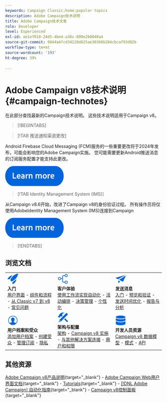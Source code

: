 ```yaml
---
keywords: Campaign Classic;home;popular topics
description: Adobe Campaign技术说明
title: Adobe Campaign技术文章
role: Developer
level: Experienced
exl-id: ae1ef010-24d5-4be4-a30c-899e2b0040a4
source-git-commit: 0844a4fcd34220d825ae30368b284cbcaf93d02b
workflow-type: tm+mt
source-wordcount: '193'
ht-degree: 39%

---
```


# Adobe Campaign v8技术说明 {#campaign-technotes}

在此部分查找最新的Campaign技术说明。 这些技术说明适用于Campaign v8。

>[!BEGINTABS]

>[!TAB 推送通知渠道更改]

Android Firebase Cloud Messaging (FCM)服务的一些重要更改将于2024年发布，可能会影响您的Adobe Campaign实施。 您可能需要更新Android推送消息的订阅服务配置才能支持此更改。


[![图像](../v8//assets/do-not-localize/learn-more-button.svg)](upgrades/push-technote.md)


>[!TAB Identity Management System (IMS)]

从Campaign v8.6开始，改进了Campaign v8的身份验证过程。 所有操作员将仅使用AdobeIdentity Management System (IMS)连接到Campaign

[![图像](../v8/assets/do-not-localize/learn-more-button.svg)](upgrades/migrate-users-to-ims.md)

>[!ENDTABS]

## 浏览文档

<table style="table-layout:auto">
  <tr style="border: 0;">
    <td>
      <img src="../v8/assets/do-not-localize/icon-start.svg" width="35px">
    <br/>
      <strong>入门</strong><br/><a href="../v8/start/campaign-ui.md">用户界面</a> - <a href="../v8/start/ac-components.md">组件和流程</a> - <a href="../v8/start/v7-to-v8.md">从 Classic v7 到 v8</a> - <a href="../v8/start/campaign-faq.md">常见问题</a>
    </td>
    <td>
      <img src="../v8/assets/do-not-localize/icon-experience.svg" width="35px">
    <br/>
      <strong>客户体验</strong><br/><a href="../automation/workflow/about-workflows.md" target="_blank">使用工作流实现自动化</a> - <a href="../automation/campaigns/set-up-campaigns.md" target="_blank">活动编排</a> - <a href="../v8/interaction/interaction.md">决策管理</a> - <a href="../v8/send/personalize.md">个性化</a>
    </td>
    <td>
      <img src="../v8/assets/do-not-localize/icon-send.svg" width="35px">
    <br/>
      <strong>发送消息</strong><br/><a href="../v8/start/create-message.md">入门</a> - <a href="../v8/send/preview-and-proof.md">预览和验证</a> - <a href="../v8/send/predictive.md">发送时间优化</a> - <a href="../v8/reporting/gs-reporting.md">报告与分析</a>
    </td>
  </tr>
  <tr style="border: 0;">
    <td>
      <img src="../v8/assets/do-not-localize/icon_profile-audience.svg" width="35px">
    <br/>
      <strong>用户档案和受众</strong><br/><a href="../v8/audiences/create-profiles.md">添加用户档案</a> - <a href="../v8/audiences/create-audiences.md">创建受众</a> - <a href="../v8/start/subscriptions.md">管理订阅</a> - <a href="../v8/start/privacy.md">隐私</a>
    </td>
    <td>
      <img src="../v8/assets/do-not-localize/icon-configure.svg" width="35px">
    <br/>
      <strong>架构与配置</strong><br/><a href="../v8/architecture/architecture.md">架构</a> - <a href="../v8/start/implement.md">Campaign v8 实施</a> - <a href="../v8/connect/integration.md">与其他解决方案连接</a> - <a href="../v8/start/gs-permissions.md">用户和权限</a>
    </td>
    <td>
      <img src="../v8/assets/do-not-localize/icon-dev.svg" width="35px">
    <br/>
      <strong>开发人员资源</strong><br/><a href="../v8/dev/datamodel.md">Campaign v8 数据模型</a> - <a href="../v8/dev/schemas.md">模式</a> - <a href="../v8/dev/api.md">API</a>
    </td>
  </tr>
</table>

## 其他资源

[Adobe Campaign v8产品说明](https://helpx.adobe.com/cn/legal/product-descriptions/adobe-campaign-managed-cloud-services.html){target="_blank"} - [Adobe Campaign Web用户界面文档](https://experienceleague.adobe.com/docs/campaign-web/v8/campaign-web-home.html?lang=zh-Hans){target="_blank"} - [Tutorials](https://experienceleague.adobe.com/docs/campaign-learn/tutorials/overview.html?lang=zh-Hans){target="_blank"} - [[!DNL Adobe Campaign] 自动化指南](https://experienceleague.adobe.com/docs/campaign/automation/home.html?lang=zh-Hans){target="_blank"} - [Campaign v8控制面板](https://experienceleague.adobe.com/docs/control-panel/using/discover-control-panel/key-features.html?lang=zh-Hans){target="_blank"}

